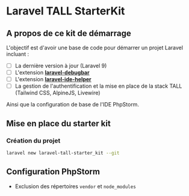 # Laravel TALL StarterKit

## A propos de ce kit de démarrage

L'objectif est d'avoir une base de code pour démarrer un projet Laravel incluant :
- [ ] La dernière version à jour (Laravel 9)
- [ ] L'extension **[laravel-debugbar](https://github.com/barryvdh/laravel-debugbar)**
- [ ] L'extension **[laravel-ide-helper](https://github.com/barryvdh/laravel-ide-helper)**
- [ ] La gestion de l'authentification et la mise en place de la stack TALL (Tailwind CSS, AlpineJS, Livewire)

Ainsi que la configuration de base de l'IDE PhpStorm.

## Mise en place du starter kit

### Création du projet

````bash
laravel new laravel-tall-starter_kit --git
````

## Configuration PhpStorm

* Exclusion des répertoires `vendor` et `node_modules`
